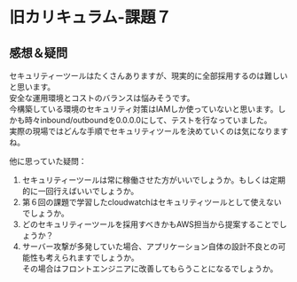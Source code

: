 # 旧カリキュラム-課題７

## 感想＆疑問
セキュリティーツールはたくさんありますが、現実的に全部採用するのは難しいと思います。\
安全な運用環境とコストのバランスは悩みそうです。\
今構築している環境のセキュリティ対策はIAMしか使っていないと思います。しかも時々inbound/outboundを0.0.0.0にして、テストを行なっていました。\
実際の現場ではどんな手順でセキュリティツールを決めていくのは気になりますね。

他に思っていた疑問：
1. セキュリティーツールは常に稼働させた方がいいでしょうか。もしくは定期的に一回行えばいいでしょうか。
1. 第６回の課題で学習したcloudwatchはセキュリティツールとして使えないでしょうか。
1. どのセキュリティーツールを採用すべきかもAWS担当から提案することでしょうか？
1. サーバー攻撃が多発していた場合、アプリケーション自体の設計不良との可能性も考えられますでしょうか。\
  その場合はフロントエンジニアに改善してもらうことになるでしょうか。
